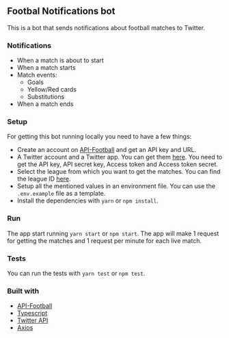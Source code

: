 ## Footbal Notifications bot

This is a bot that sends notifications about football matches to Twitter.

### Notifications

- When a match is about to start
- When a match starts
- Match events:
  - Goals
  - Yellow/Red cards
  - Substitutions
- When a match ends

### Setup

For getting this bot running locally you need to have a few things:

- Create an account on [API-Football](https://www.api-football.com/) and get an API key and URL.
- A Twitter account and a Twitter app. You can get them [here](https://developer.twitter.com). You need to get the API key, API secret key, Access token and Access token secret.
- Select the league from which you want to get the matches. You can find the league ID [here](https://dashboard.api-football.com/soccer/ids).
- Setup all the mentioned values in an environment file. You can use the `.env.example` file as a template.
- Install the dependencies with `yarn` or `npm install`.

### Run

The app start running `yarn start` or `npm start`.
The app will make 1 request for getting the matches and 1 request per minute for each live match.

### Tests

You can run the tests with `yarn test` or `npm test`.

### Built with

- [API-Football](https://www.api-football.com)
- [Typescript](https://www.typescriptlang.org)
- [Twitter API](https://github.com/plhery/node-twitter-api-v2#readme)
- [Axios](<[axios](https://axios-http.com/docs/intro)>)
